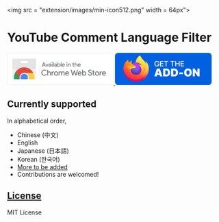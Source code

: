 <img src = "extension/images/min-icon512.png" width = 64px">

# YouTube Comment Language Filter


<a href = "https://chrome.google.com/webstore/detail/youtube-comment-language/pliobnchkbenbollnjaaojhbjkjgfkni" target='_blank' rel='noopener'>
<img src = "projfiles/chrome-web-store-banner/min-ChromeWebStore_BadgeWBorder.png" height="75px" alt = "Available on the Chrome Web Store">
</a>

<a href = "https://addons.mozilla.org/addon/yclf/" target='_blank' rel='noopener'>
<img src = "projfiles/firefox-addons-banner/min-Firefox-Get-The-Addon-Badge.png" height="75px" alt = "Available on the Firefox Add-on Store">
</a>

## Currently supported

In alphabetical order,
* Chinese (中文)
* English
* Japanese (日本語)
* Korean (한국어)
* [More to be added](https://github.com/anaclumos/youtube-comment-language-filter/issues/2)
* Contributions are welcomed!

## [License](LICENSE.md)

MIT License
